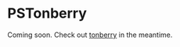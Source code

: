 # PSTonberry

Coming soon. Check out [tonberry](https://github.com/ashscodes/tonberry) in the meantime.
